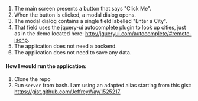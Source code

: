 1. The main screen presents a button that says "Click Me".
2. When the button is clicked, a modal dialog opens.
3. The modal dialog contains a single field labelled "Enter a City".
4. That field uses the jquery-ui autocomplete plugin to look up cities, just as in the demo located here: http://jqueryui.com/autocomplete/#remote-jsonp. 
5. The application does not need a backend.
6. The application does not need to save any data.

#### How I would run the application:
1. Clone the repo
1. Run `server` from bash. I am using an adapted alias starting from this gist: https://gist.github.com/JeffreyWay/1525217
